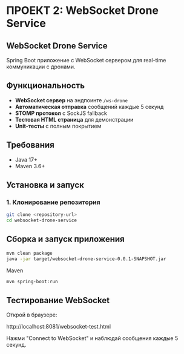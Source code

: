 # **ПРОЕКТ 2: WebSocket Drone Service**

## WebSocket Drone Service

Spring Boot приложение с WebSocket сервером для real-time коммуникации с дронами.

## Функциональность

- **WebSocket сервер** на эндпоинте `/ws-drone`
- **Автоматическая отправка** сообщений каждые 5 секунд
- **STOMP протокол** с SockJS fallback
- **Тестовая HTML страница** для демонстрации
- **Unit-тесты** с полным покрытием

## Требования

- Java 17+
- Maven 3.6+

## Установка и запуск

### 1. Клонирование репозитория
```bash
git clone <repository-url>
cd websocket-drone-service
```

## Сборка и запуск приложения
```bash
mvn clean package
java -jar target/websocket-drone-service-0.0.1-SNAPSHOT.jar
```
Maven
```bash
mvn spring-boot:run
```

## Тестирование WebSocket
Открой в браузере:

http://localhost:8081/websocket-test.html

Нажми "Connect to WebSocket" и наблюдай сообщения каждые 5 секунд.



